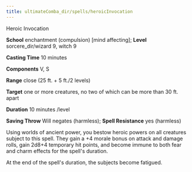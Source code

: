 ```yaml
---
title: ultimateComba_dir/spells/heroicInvocation
---
```

Heroic Invocation

**School** enchantment (compulsion) [mind affecting]; **Level** sorcere_dir/wizard 9, witch 9

**Casting Time** 10 minutes

**Components** V, S

**Range** close (25 ft. + 5 ft./2 levels)

**Target** one or more creatures, no two of which can be more than 30 ft. apart

**Duration** 10 minutes /level

**Saving Throw** Will negates (harmless); **Spell Resistance** yes (harmless)

Using worlds of ancient power, you bestow heroic powers on all creatures subject to this spell. They gain a +4 morale bonus on attack and damage rolls, gain 2d8+4 temporary hit points, and become immune to both fear and charm effects for the spell's duration.

At the end of the spell's duration, the subjects become fatigued.


